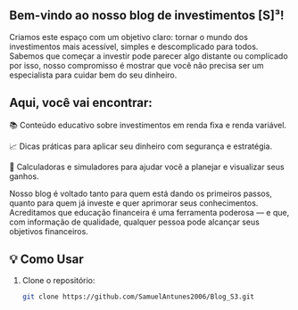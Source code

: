 ## Bem-vindo ao nosso blog de investimentos [S]³!

Criamos este espaço com um objetivo claro: tornar o mundo dos investimentos mais acessível, simples e descomplicado para todos. Sabemos que começar a investir pode parecer algo distante ou complicado por isso, nosso compromisso é mostrar que você não precisa ser um especialista para cuidar bem do seu dinheiro.

## Aqui, você vai encontrar:

📚 Conteúdo educativo sobre investimentos em renda fixa e renda variável.

📈 Dicas práticas para aplicar seu dinheiro com segurança e estratégia.

🧮 Calculadoras e simuladores para ajudar você a planejar e visualizar seus ganhos.

Nosso blog é voltado tanto para quem está dando os primeiros passos, quanto para quem já investe e quer aprimorar seus conhecimentos. Acreditamos que educação financeira é uma ferramenta poderosa — e que, com informação de qualidade, qualquer pessoa pode alcançar seus objetivos financeiros.

## 💡 Como Usar

1. Clone o repositório:
   ```bash
   git clone https://github.com/SamuelAntunes2006/Blog_S3.git
